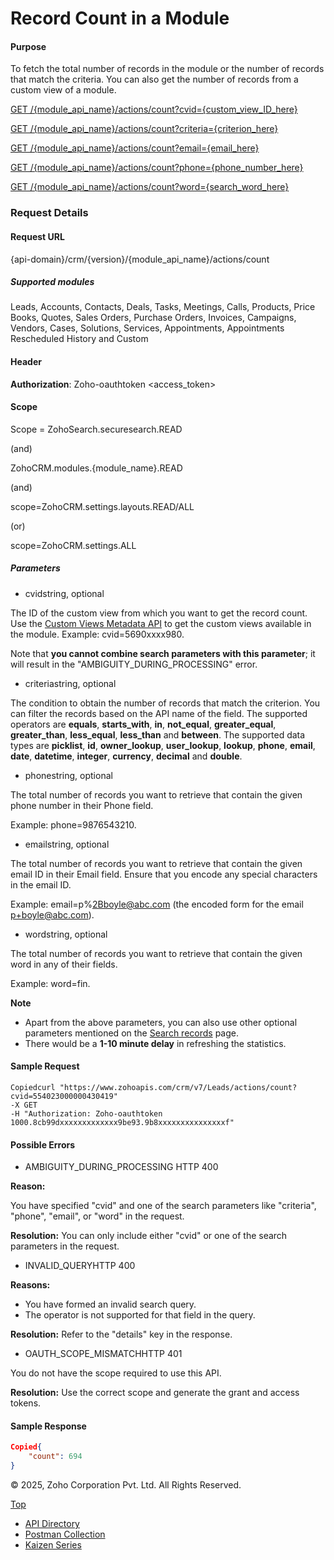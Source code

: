 
# Record Count in a Module

#### Purpose

To fetch the total number of records in the module or the number of records that match the criteria. You can also get the number of records from a custom view of a module.

[GET /{module\_api\_name}/actions/count?cvid={custom\_view\_ID\_here}](https://www.zoho.com/crm/developer/docs/api/v7/module_record_count.html)

[GET /{module\_api\_name}/actions/count?criteria={criterion\_here}](https://www.zoho.com/crm/developer/docs/api/v7/module_record_count.html)

[GET /{module\_api\_name}/actions/count?email={email\_here}](https://www.zoho.com/crm/developer/docs/api/v7/module_record_count.html)

[GET /{module\_api\_name}/actions/count?phone={phone\_number\_here}](https://www.zoho.com/crm/developer/docs/api/v7/module_record_count.html)

[GET /{module\_api\_name}/actions/count?word={search\_word\_here}](https://www.zoho.com/crm/developer/docs/api/v7/module_record_count.html)

### Request Details

#### Request URL

{api-domain}/crm/{version}/{module\_api\_name}/actions/count

##### Supported modules

Leads, Accounts, Contacts, Deals, Tasks, Meetings, Calls, Products, Price Books, Quotes, Sales Orders, Purchase Orders, Invoices, Campaigns, Vendors, Cases, Solutions, Services, Appointments, Appointments Rescheduled History and Custom

#### Header

**Authorization**: Zoho-oauthtoken <access\_token>

#### Scope

Scope = ZohoSearch.securesearch.READ

(and)

ZohoCRM.modules.{module\_name}.READ

(and)

scope=ZohoCRM.settings.layouts.READ/ALL

(or)

scope=ZohoCRM.settings.ALL

##### Parameters

- cvidstring, optional



The ID of the custom view from which you want to get the record count. Use the [Custom Views Metadata API](https://www.zoho.com/crm/developer/docs/api/v7/custom-view-meta.html) to get the custom views available in the module. Example: cvid=5690xxxx980.

Note that **you cannot combine search parameters with this parameter**; it will result in the "AMBIGUITY\_DURING\_PROCESSING" error.

- criteriastring, optional



The condition to obtain the number of records that match the criterion. You can filter the records based on the API name of the field. The supported operators are **equals**, **starts\_with**, **in**, **not\_equal**, **greater\_equal**, **greater\_than**, **less\_equal**, **less\_than** and **between**. The supported data types are **picklist**, **id**, **owner\_lookup**, **user\_lookup**, **lookup**, **phone**, **email**, **date**, **datetime**, **integer**, **currency**, **decimal** and **double**.

- phonestring, optional



The total number of records you want to retrieve that contain the given phone number in their Phone field.

Example: phone=9876543210.

- emailstring, optional



The total number of records you want to retrieve that contain the given email ID in their Email field. Ensure that you encode any special characters in the email ID.

Example: email=p%2Bboyle@abc.com (the encoded form for the email p+boyle@abc.com).

- wordstring, optional



The total number of records you want to retrieve that contain the given word in any of their fields.

Example: word=fin.


**Note**

- Apart from the above parameters, you can also use other optional parameters mentioned on the [Search records](https://www.zoho.com/crm/developer/docs/api/v7/search-records.html) page.
- There would be a **1-10 minute delay** in refreshing the statistics.

#### Sample Request

``` curl
Copiedcurl "https://www.zohoapis.com/crm/v7/Leads/actions/count?cvid=554023000000430419"
-X GET
-H "Authorization: Zoho-oauthtoken 1000.8cb99dxxxxxxxxxxxxx9be93.9b8xxxxxxxxxxxxxxxf"
```

#### Possible Errors

- AMBIGUITY\_DURING\_PROCESSING HTTP 400



**Reason:**



You have specified "cvid" and one of the search parameters like "criteria", "phone", "email", or "word" in the request.



**Resolution:** You can only include either "cvid" or one of the search parameters in the request.

- INVALID\_QUERYHTTP 400



**Reasons:**



- You have formed an invalid search query.
- The operator is not supported for that field in the query.

**Resolution:** Refer to the "details" key in the response.

- OAUTH\_SCOPE\_MISMATCHHTTP 401



You do not have the scope required to use this API.

**Resolution:** Use the correct scope and generate the grant and access tokens.


#### Sample Response

``` json
Copied{
    "count": 694
}
```

© 2025, Zoho Corporation Pvt. Ltd. All Rights Reserved.

[Top](https://www.zoho.com/crm/developer/docs/api/v7/module_record_count.html#top)

- [API Directory](https://www.zoho.com/crm/developer/docs/api-directory.html?source_from=qlink_)
- [Postman Collection](https://www.postman.com/zohocrmdevelopers/workspace/zoho-crm-developers/overview?source_from=qlink_)
- [Kaizen Series](https://www.zoho.com/crm/developer/docs/kaizen-series-directory.html?source_from=qlink_)